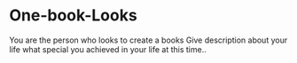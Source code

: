# One-book-Looks

You are the person  who looks to create a books
Give description about your life what special you achieved in your life at this time..
